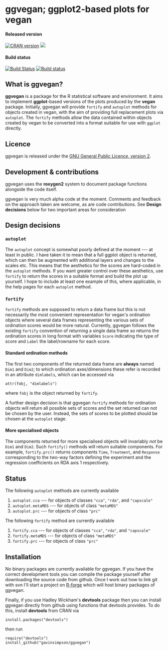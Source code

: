 # ggvegan; ggplot2-based plots for vegan

#### Released version
[![CRAN version](http://www.r-pkg.org/badges/version/ggvegan)](http://cran.rstudio.com/web/packages/ggvegan/index.html) [![](http://cranlogs.r-pkg.org/badges/grand-total/ggvegan)](http://cran.rstudio.com/web/packages/ggvegan/index.html)

#### Build status
[![Build Status](https://travis-ci.org/gavinsimpson/ggvegan.svg?branch=master)](https://travis-ci.org/gavinsimpson/ggvegan)  [![Build status](https://ci.appveyor.com/api/projects/status/hc8dbxrim2nj3c1i/branch/master)](https://ci.appveyor.com/project/gavinsimpson/ggvegan/branch/master)

## What is ggvegan?
**ggvegan** is a package for the R statistical software and environment. It aims to implement **ggplot**-based versions of the plots produced by the **vegan** package. Initially, ggvegan will provide `fortify` and `autoplot` methods for objects created in vegan, with the aim of providing full replacement plots via `autoplot`. The `fortify` methods allow the data contained within objects created by vegan to be converted into a format suitable for use with `ggplot` directly.

## Licence
ggvegan is released under the [GNU General Public Licence, version 2](http://www.gnu.org/licenses/gpl-2.0.html).

## Development & contributions
ggvegan uses the **roxygen2** system to document package functions alongside the code itself.

ggvegan is very much alpha code at the moment. Comments and feedback on the approach taken are welcome, as are code contributions. See **Design decisions** below for two important areas for consideration

## Design decisions
### `autoplot`
The `autoplot` concept is somewhat poorly defined at the moment --- at least in public. I have taken it to mean that a full ggplot object is returned, which can then be augmented with additional layers and changes to the scales etc. This means that the aesthetics for the scores are hard-coded in the `autoplot` methods. If you want greater control over these aesthetics, use `fortify` to return the scores in a suitable format and build the plot up yourself. I hope to include at least one example of this, where applicable, in the help pages for each `autoplot` method.

### `fortify`
`fortify` methods are supposed to return a data frame but this is not necessarily the most convenient representation for vegan's ordination objects where several data frames representing the various sets of ordination scores would be more natural. Currently, ggvegan follows the existing `fortify` convention of returning a single data frame so returns the ordination scores in long format with variables `Score` indicating the type of score and `Label` the label/rowname for each score.

#### Standard ordination methods
The first two components of the returned data frame are **always** named `Dim1` and `Dim2`; to which ordination axes/dimensions these refer is recorded in an attribute `dimlabels`, which can be accessed via

    attr(fobj, "dimlabels")

where `fobj` is the object returned by `fortify`.

A further design decision is that ggvegan `fortify` methods for ordination objects will return all possible sets of scores and the set returned can not be chosen by the user. Instead, the sets of scores to be plotted should be chosen at the `autoplot` stage.

#### More specialised objects
The components returned for more specialised objects will invariably *not* be `Dim1` and `Dim2`. Such `fortify()` methods will return suitable components. For example, `fortify.prc()` returns components `Time`, `Treatment`, and `Response` corresponding to the two-way factors defining the experiment and the regression coefficients on RDA axis 1 respectively.

## Status
The following `autoplot` methods are currently available

 1. `autoplot.cca` --- for objects of classes `"cca"`, `"rda"`, and `"capscale"`
 2. `autoplot.metaMDS` --- for objects of class `"metaMDS"`
 3. `autoplot.prc` --- for objects of class `"prc"`

The following `fortify` method are currently available

 1. `fortify.cca` --- for objects of classes `"cca"`, `"rda"`, and `"capscale"`
 2. `fortify.metaMDS` --- for objects of class `"metaMDS"`
 3. `fortify.prc` --- for objects of class `"prc"`

## Installation
No binary packages are currently available for ggvegan. If you have the correct development tools you can compile the package yourself after downloading the source code from github. Once I work out how to link git with svn I'll start a project on [R-forge](http://r-forge.r-project.org) which will host binary packages of ggvegan.

Finally, if you use Hadley Wickham's **devtools** package then you can install ggvegan directly from github using functions that devtools provides. To do this, install **devtools** from CRAN via

    install.packages("devtools")

then run

    require("devtools")
    install_github("gavinsimpson/ggvegan")

